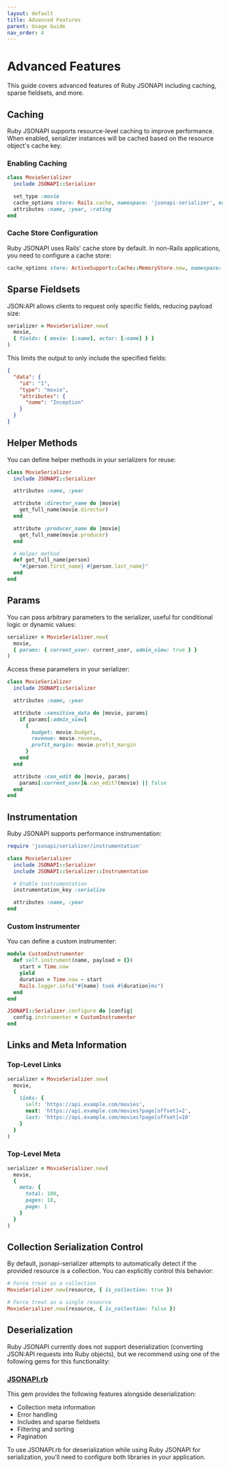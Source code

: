 ```yaml
---
layout: default
title: Advanced Features
parent: Usage Guide
nav_order: 4
---
```


# Advanced Features

This guide covers advanced features of Ruby JSONAPI including caching, sparse fieldsets, and more.

## Caching

Ruby JSONAPI supports resource-level caching to improve performance. When enabled, serializer instances will be cached based on the resource object's cache key.

### Enabling Caching

```ruby
class MovieSerializer
  include JSONAPI::Serializer

  set_type :movie
  cache_options store: Rails.cache, namespace: 'jsonapi-serializer', expires_in: 12.hours
  attributes :name, :year, :rating
end
```

### Cache Store Configuration

Ruby JSONAPI uses Rails' cache store by default. In non-Rails applications, you need to configure a cache store:

```ruby
cache_options store: ActiveSupport::Cache::MemoryStore.new, namespace: 'jsonapi-serializer', expires_in: 12.hours
```

## Sparse Fieldsets

JSON:API allows clients to request only specific fields, reducing payload size:

```ruby
serializer = MovieSerializer.new(
  movie,
  { fields: { movie: [:name], actor: [:name] } }
)
```

This limits the output to only include the specified fields:

```json
{
  "data": {
    "id": "1",
    "type": "movie",
    "attributes": {
      "name": "Inception"
    }
  }
}
```

## Helper Methods

You can define helper methods in your serializers for reuse:

```ruby
class MovieSerializer
  include JSONAPI::Serializer

  attributes :name, :year

  attribute :director_name do |movie|
    get_full_name(movie.director)
  end

  attribute :producer_name do |movie|
    get_full_name(movie.producer)
  end

  # Helper method
  def get_full_name(person)
    "#{person.first_name} #{person.last_name}"
  end
end
```

## Params

You can pass arbitrary parameters to the serializer, useful for conditional logic or dynamic values:

```ruby
serializer = MovieSerializer.new(
  movie,
  { params: { current_user: current_user, admin_view: true } }
)
```

Access these parameters in your serializer:

```ruby
class MovieSerializer
  include JSONAPI::Serializer

  attributes :name, :year

  attribute :sensitive_data do |movie, params|
    if params[:admin_view]
      {
        budget: movie.budget,
        revenue: movie.revenue,
        profit_margin: movie.profit_margin
      }
    end
  end

  attribute :can_edit do |movie, params|
    params[:current_user]&.can_edit?(movie) || false
  end
end
```

## Instrumentation

Ruby JSONAPI supports performance instrumentation:

```ruby
require 'jsonapi/serializer/instrumentation'

class MovieSerializer
  include JSONAPI::Serializer
  include JSONAPI::Serializer::Instrumentation

  # Enable instrumentation
  instrumentation_key :serialize

  attributes :name, :year
end
```

### Custom Instrumenter

You can define a custom instrumenter:

```ruby
module CustomInstrumenter
  def self.instrument(name, payload = {})
    start = Time.now
    yield
    duration = Time.now - start
    Rails.logger.info("#{name} took #{duration}ms")
  end
end

JSONAPI::Serializer.configure do |config|
  config.instrumenter = CustomInstrumenter
end
```

## Links and Meta Information

### Top-Level Links

```ruby
serializer = MovieSerializer.new(
  movie,
  {
    links: {
      self: 'https://api.example.com/movies',
      next: 'https://api.example.com/movies?page[offset]=2',
      last: 'https://api.example.com/movies?page[offset]=10'
    }
  }
)
```

### Top-Level Meta

```ruby
serializer = MovieSerializer.new(
  movie,
  {
    meta: {
      total: 100,
      pages: 10,
      page: 1
    }
  }
)
```

## Collection Serialization Control

By default, jsonapi-serializer attempts to automatically detect if the provided resource is a collection. You can explicitly control this behavior:

```ruby
# Force treat as a collection
MovieSerializer.new(resource, { is_collection: true })

# Force treat as a single resource
MovieSerializer.new(resource, { is_collection: false })
```

## Deserialization

Ruby JSONAPI currently does not support deserialization (converting JSON:API requests into Ruby objects), but we recommend using one of the following gems for this functionality:

### [JSONAPI.rb](https://github.com/stas/jsonapi.rb)

This gem provides the following features alongside deserialization:
- Collection meta information
- Error handling
- Includes and sparse fieldsets
- Filtering and sorting
- Pagination

To use JSONAPI.rb for deserialization while using Ruby JSONAPI for serialization, you'll need to configure both libraries in your application.
